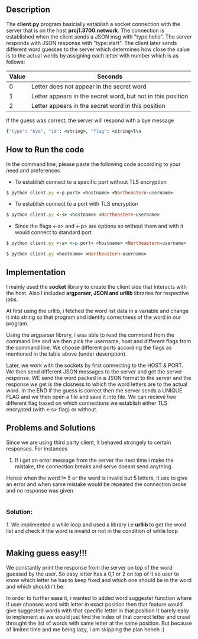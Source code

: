 ## Description

The **client.py** program basicially establish a socket connection with the server that is on the host **proj1.3700.network**. The connection is established when the client sends a JSON msg with "type:hello". The server responds with JSON response with "type:start". The client later sends different word guesses to the server which determines how close the value is to the actual words by assigning each letter with number which is as follows:

Value | Seconds 
--- | --- 
0 | 	Letter does not appear in the secret word 
1 | Letter appears in the secret word, but not in this position 
2 | Letter appears in the secret word in this position


If the guess was correct, the server will respond with a bye message <br>

```RUBY
{"type": "bye", "id": <string>, "flag": <string>}\n
```
## How to Run the code

In the command line, please paste the following code according to your need and preferences

- To establish connect to a specific port without TLS encryption
```ruby
$ python client.py <-p port> <hostname> <Northeastern-username>
```

- To establish connect to a  port with TLS encryption
```ruby
$ python client.py <-s> <hostname> <Northeastern-username>
```

- Since the flags <-s> and <-p> are options so without them and with it would connect to standard port

```ruby
$ python client.py <-s> <-p port> <hostname> <Northeastern-username>
```

```ruby
$ python client.py <hostname> <Northeastern-username>
```


## Implementation

I mainly used the **socket** library to create the client side that interacts with the host. Also I included **argparser, JSON and urllib** libraries for respective jobs. 

At first using the urllib, i fetched the word list data in a variable and change it into string so that program and identify correctness of the word in our program. 

Using the argparser library, i was able to read the command from the command line and we then pick the username, host and different flags from the command line. We choose different ports according the flags as mentioned in the table above (under description). 

Later, we work with the sockets by first connecting to the HOST & PORT. We then send different JSON messages to the server and get the server response. WE send the word packed in a JSON format to the server and the response we get is the closness to which the word letters are to the actual word. 
In the END if the guess is correct then the server sends a UNIQUE FLAG and we then open a file and save it into file. We can recieve two different flag based on which connections we establish either TLS encrypted (with <-s> flag) or without. 

## Problems and Solutions

Since we are using third party client, it behaved strangely to certain responses. For instances 

1. If i get an error message from the server the next time i make the mistake, the connection breaks and serve doesnt send anything. 

Hence when the word != 5 or the word is invalid but 5 letters, it use to give an error and when same mistake would be repeated the connection broke and no response was given
#

<h3>Solution: </h3> 
1. We implimented a while loop and used a library i.e <b> urllib </b> to get the word list and check if the word is invalid or not in the condition of while loop

#

## Making guess easy!!!

We constantly print the response from the server on top of the word guessed by the user. So easy letter has a 0,1 or 2 on top of it so user to know which letter he has to keep fixed and which one should be in the word and which shouldn't be.

In order to further ease it, i wanted to added word suggester function where if user chooses word with letter in exact position then that feature would give suggested words with that specific letter in that position
It barely easy to implement as we would just find the index of that correct letter and crawl throught the list of words with same letter at the same position. But because of limited time and me being lazy, I am skipping the plan heheh :)





